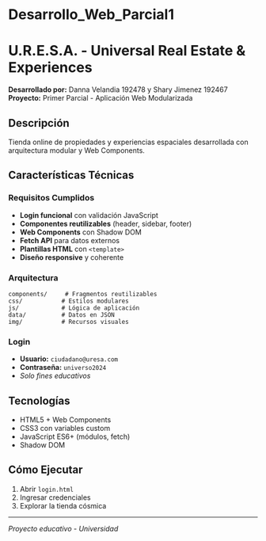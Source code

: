 # Desarrollo_Web_Parcial1
# U.R.E.S.A. - Universal Real Estate & Experiences

**Desarrollado por:** Danna Velandia 192478 y Shary Jimenez  192467
**Proyecto:** Primer Parcial - Aplicación Web Modularizada

## Descripción
Tienda online de propiedades y experiencias espaciales desarrollada con arquitectura modular y Web Components.

## Características Técnicas

### Requisitos Cumplidos
- **Login funcional** con validación JavaScript
- **Componentes reutilizables** (header, sidebar, footer)
- **Web Components** con Shadow DOM
- **Fetch API** para datos externos
- **Plantillas HTML** con `<template>`
- **Diseño responsive** y coherente

### Arquitectura
```
components/     # Fragmentos reutilizables
css/           # Estilos modulares  
js/            # Lógica de aplicación
data/          # Datos en JSON
img/           # Recursos visuales
```

### Login
- **Usuario:** `ciudadano@uresa.com`
- **Contraseña:** `universo2024`
- *Solo fines educativos*

## Tecnologías
- HTML5 + Web Components
- CSS3 con variables custom
- JavaScript ES6+ (módulos, fetch)
- Shadow DOM

## Cómo Ejecutar
1. Abrir `login.html`
2. Ingresar credenciales
3. Explorar la tienda cósmica

---

*Proyecto educativo - Universidad*